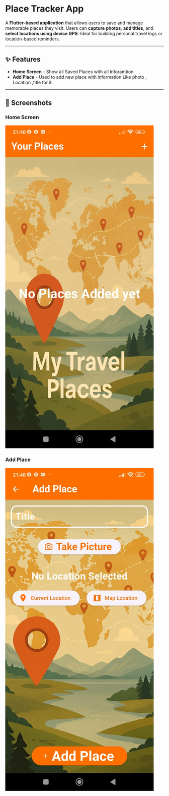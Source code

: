 # Place Tracker App

A **Flutter-based application** that allows users to save and manage memorable places they visit. Users can **capture photos**, **add titles**, and **select locations using device GPS**. Ideal for building personal travel logs or location-based reminders.

---


## ✨ Features
-  **Home Screen** – Show all Saved Places with all Inforamtion.  
-  **Add Place**   - Used to add new place with information Like photo , Location ,title for it.
 

---

## 📸 Screenshots

### Home Screen 
![Home Screen](images/places.jpg)

### Add Place
![Add Place](images/Add_Place.jpg)
